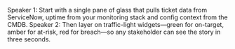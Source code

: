 Speaker 1: Start with a single pane of glass that pulls ticket data from ServiceNow, uptime from your monitoring stack and config context from the CMDB.
Speaker 2: Then layer on traffic-light widgets—green for on-target, amber for at-risk, red for breach—so any stakeholder can see the story in three seconds.

